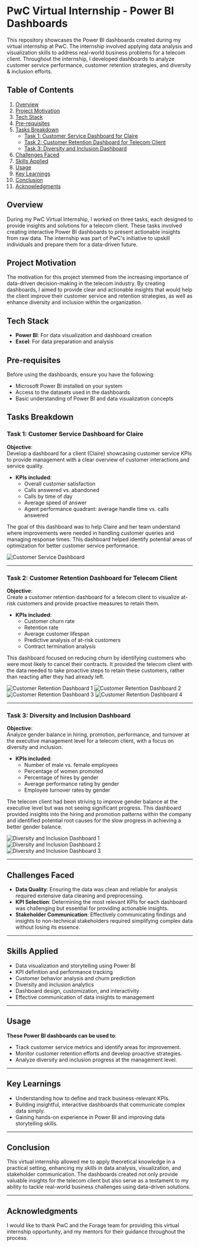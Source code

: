 # PwC Virtual Internship - Power BI Dashboards

This repository showcases the Power BI dashboards created during my virtual internship at PwC. The internship involved applying data analysis and visualization skills to address real-world business problems for a telecom client. Throughout the internship, I developed dashboards to analyze customer service performance, customer retention strategies, and diversity & inclusion efforts.

## Table of Contents
1. [Overview](#overview)
2. [Project Motivation](#project-motivation)
3. [Tech Stack](#tech-stack)
4. [Pre-requisites](#prerequisites)
5. [Tasks Breakdown](#tasks-breakdown)
   - [Task 1: Customer Service Dashboard for Claire](#task-1-customer-service-dashboard-for-claire)
   - [Task 2: Customer Retention Dashboard for Telecom Client](#task-2-customer-retention-dashboard-for-telecom-client)
   - [Task 3: Diversity and Inclusion Dashboard](#task-3-diversity-and-inclusion-dashboard)
6. [Challenges Faced](#challenges-faced)
7. [Skills Applied](#skills-applied)
8. [Usage](#usage)
9. [Key Learnings](#key-learnings)
10. [Conclusion](#conclusion)
11. [Acknowledgments](#acknowledgments)

## Overview
During my PwC Virtual Internship, I worked on three tasks, each designed to provide insights and solutions for a telecom client. These tasks involved creating interactive Power BI dashboards to present actionable insights from raw data. The internship was part of PwC's initiative to upskill individuals and prepare them for a data-driven future.

## Project Motivation
The motivation for this project stemmed from the increasing importance of data-driven decision-making in the telecom industry. By creating dashboards, I aimed to provide clear and actionable insights that would help the client improve their customer service and retention strategies, as well as enhance diversity and inclusion within the organization.

## Tech Stack
- **Power BI**: For data visualization and dashboard creation
- **Excel**: For data preparation and analysis

## Pre-requisites
Before using the dashboards, ensure you have the following:
- Microsoft Power BI installed on your system
- Access to the datasets used in the dashboards
- Basic understanding of Power BI and data visualization concepts

## Tasks Breakdown

### Task 1: Customer Service Dashboard for Claire
**Objective**:  
Develop a dashboard for a client (Claire) showcasing customer service KPIs to provide management with a clear overview of customer interactions and service quality.

- **KPIs included**:
  - Overall customer satisfaction
  - Calls answered vs. abandoned
  - Calls by time of day
  - Average speed of answer
  - Agent performance quadrant: average handle time vs. calls answered

The goal of this dashboard was to help Claire and her team understand where improvements were needed in handling customer queries and managing response times. This dashboard helped identify potential areas of optimization for better customer service performance.

![Customer Service Dashboard](https://github.com/user-attachments/assets/28d3632a-e9c9-43d7-a66e-9d489efcdf93)

---

### Task 2: Customer Retention Dashboard for Telecom Client
**Objective**:  
Create a customer retention dashboard for a telecom client to visualize at-risk customers and provide proactive measures to retain them.

- **KPIs included**:
  - Customer churn rate
  - Retention rate
  - Average customer lifespan
  - Predictive analysis of at-risk customers
  - Contract termination analysis

This dashboard focused on reducing churn by identifying customers who were most likely to cancel their contracts. It provided the telecom client with the data needed to take proactive steps to retain these customers, rather than reacting after they had already left.

![Customer Retention Dashboard 1](https://github.com/user-attachments/assets/4a4bc1ec-6919-40a1-a0ee-144da8ebef45)
![Customer Retention Dashboard 2](https://github.com/user-attachments/assets/999f0a54-26cf-4039-898a-f8ad38aa8591)
![Customer Retention Dashboard 3](https://github.com/user-attachments/assets/60b44202-7870-4bb2-b62d-1c277e874563)
![Customer Retention Dashboard 4](https://github.com/user-attachments/assets/25c19d01-b4d4-404e-87a2-20b8dec0f457)

---

### Task 3: Diversity and Inclusion Dashboard
**Objective**:  
Analyze gender balance in hiring, promotion, performance, and turnover at the executive management level for a telecom client, with a focus on diversity and inclusion.

- **KPIs included**:
  - Number of male vs. female employees
  - Percentage of women promoted
  - Percentage of hires by gender
  - Average performance rating by gender
  - Employee turnover rates by gender

The telecom client had been striving to improve gender balance at the executive level but was not seeing significant progress. This dashboard provided insights into the hiring and promotion patterns within the company and identified potential root causes for the slow progress in achieving a better gender balance.

![Diversity and Inclusion Dashboard 1](https://github.com/user-attachments/assets/ced7eddf-7f8a-4fd6-8a9e-b9015778ff7d)
![Diversity and Inclusion Dashboard 2](https://github.com/user-attachments/assets/6a27acce-6582-4dc6-8dbe-308da75f6095)
![Diversity and Inclusion Dashboard 3](https://github.com/user-attachments/assets/f0e03c7f-8f52-4bc0-a55e-3e49a00bf596)

---

## Challenges Faced
- **Data Quality**: Ensuring the data was clean and reliable for analysis required extensive data cleaning and preprocessing.
- **KPI Selection**: Determining the most relevant KPIs for each dashboard was challenging but essential for providing actionable insights.
- **Stakeholder Communication**: Effectively communicating findings and insights to non-technical stakeholders required simplifying complex data without losing its essence.

---

## Skills Applied
- Data visualization and storytelling using Power BI
- KPI definition and performance tracking
- Customer behavior analysis and churn prediction
- Diversity and inclusion analytics
- Dashboard design, customization, and interactivity
- Effective communication of data insights to management

---

## Usage
**These Power BI dashboards can be used to**:
- Track customer service metrics and identify areas for improvement.
- Monitor customer retention efforts and develop proactive strategies.
- Analyze diversity and inclusion progress at the management level.

---

## Key Learnings
- Understanding how to define and track business-relevant KPIs.
- Building insightful, interactive dashboards that communicate complex data simply.
- Gaining hands-on experience in Power BI and improving data storytelling skills.

---

## Conclusion
This virtual internship allowed me to apply theoretical knowledge in a practical setting, enhancing my skills in data analysis, visualization, and stakeholder communication. The dashboards created not only provide valuable insights for the telecom client but also serve as a testament to my ability to tackle real-world business challenges using data-driven solutions.

---

## Acknowledgments
I would like to thank PwC and the Forage team for providing this virtual internship opportunity, and my mentors for their guidance throughout the process.
